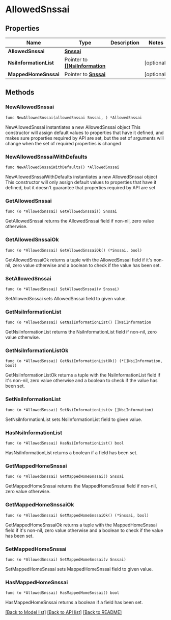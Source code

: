 # AllowedSnssai

## Properties

Name | Type | Description | Notes
------------ | ------------- | ------------- | -------------
**AllowedSnssai** | [**Snssai**](Snssai.md) |  | 
**NsiInformationList** | Pointer to [**[]NsiInformation**](NsiInformation.md) |  | [optional] 
**MappedHomeSnssai** | Pointer to [**Snssai**](Snssai.md) |  | [optional] 

## Methods

### NewAllowedSnssai

`func NewAllowedSnssai(allowedSnssai Snssai, ) *AllowedSnssai`

NewAllowedSnssai instantiates a new AllowedSnssai object
This constructor will assign default values to properties that have it defined,
and makes sure properties required by API are set, but the set of arguments
will change when the set of required properties is changed

### NewAllowedSnssaiWithDefaults

`func NewAllowedSnssaiWithDefaults() *AllowedSnssai`

NewAllowedSnssaiWithDefaults instantiates a new AllowedSnssai object
This constructor will only assign default values to properties that have it defined,
but it doesn't guarantee that properties required by API are set

### GetAllowedSnssai

`func (o *AllowedSnssai) GetAllowedSnssai() Snssai`

GetAllowedSnssai returns the AllowedSnssai field if non-nil, zero value otherwise.

### GetAllowedSnssaiOk

`func (o *AllowedSnssai) GetAllowedSnssaiOk() (*Snssai, bool)`

GetAllowedSnssaiOk returns a tuple with the AllowedSnssai field if it's non-nil, zero value otherwise
and a boolean to check if the value has been set.

### SetAllowedSnssai

`func (o *AllowedSnssai) SetAllowedSnssai(v Snssai)`

SetAllowedSnssai sets AllowedSnssai field to given value.


### GetNsiInformationList

`func (o *AllowedSnssai) GetNsiInformationList() []NsiInformation`

GetNsiInformationList returns the NsiInformationList field if non-nil, zero value otherwise.

### GetNsiInformationListOk

`func (o *AllowedSnssai) GetNsiInformationListOk() (*[]NsiInformation, bool)`

GetNsiInformationListOk returns a tuple with the NsiInformationList field if it's non-nil, zero value otherwise
and a boolean to check if the value has been set.

### SetNsiInformationList

`func (o *AllowedSnssai) SetNsiInformationList(v []NsiInformation)`

SetNsiInformationList sets NsiInformationList field to given value.

### HasNsiInformationList

`func (o *AllowedSnssai) HasNsiInformationList() bool`

HasNsiInformationList returns a boolean if a field has been set.

### GetMappedHomeSnssai

`func (o *AllowedSnssai) GetMappedHomeSnssai() Snssai`

GetMappedHomeSnssai returns the MappedHomeSnssai field if non-nil, zero value otherwise.

### GetMappedHomeSnssaiOk

`func (o *AllowedSnssai) GetMappedHomeSnssaiOk() (*Snssai, bool)`

GetMappedHomeSnssaiOk returns a tuple with the MappedHomeSnssai field if it's non-nil, zero value otherwise
and a boolean to check if the value has been set.

### SetMappedHomeSnssai

`func (o *AllowedSnssai) SetMappedHomeSnssai(v Snssai)`

SetMappedHomeSnssai sets MappedHomeSnssai field to given value.

### HasMappedHomeSnssai

`func (o *AllowedSnssai) HasMappedHomeSnssai() bool`

HasMappedHomeSnssai returns a boolean if a field has been set.


[[Back to Model list]](../README.md#documentation-for-models) [[Back to API list]](../README.md#documentation-for-api-endpoints) [[Back to README]](../README.md)


